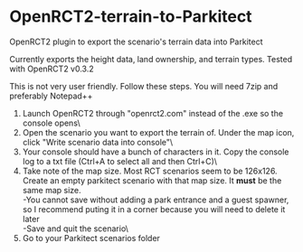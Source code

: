 # OpenRCT2-terrain-to-Parkitect
OpenRCT2 plugin to export the scenario's terrain data into Parkitect

Currently exports the height data, land ownership, and terrain types. Tested with OpenRCT2 v0.3.2

This is not very user friendly. Follow these steps. You will need 7zip and preferably Notepad++

1. Launch OpenRCT2 through "openrct2.com" instead of the .exe so the console opens\
2. Open the scenario you want to export the terrain of. Under the map icon, click "Write scenario data into console"\
3. Your console should have a bunch of characters in it. Copy the console log to a txt file (Ctrl+A to select all and then Ctrl+C)\
4. Take note of the map size. Most RCT scenarios seem to be 126x126. Create an empty parkitect scenario with that map size. It **must** be the same map size.\
  -You cannot save without adding a park entrance and a guest spawner, so I recommend puting it in a corner because you will need to delete it later\
  -Save and quit the scenario\
5. Go to your Parkitect scenarios folder
